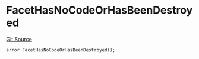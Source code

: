 # FacetHasNoCodeOrHasBeenDestroyed
[Git Source](https://github.com/thrackle-io/rules-engine/blob/eddb7b007d5e1a45b26b48a2e20785ba6487ee41/src/protocol/economic/ruleProcessor/RuleProcessorDiamond.sol)


```solidity
error FacetHasNoCodeOrHasBeenDestroyed();
```

